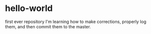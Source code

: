 # hello-world


first ever repository
I'm learning how to make corrections, properly log them, and then commit them to the master.
